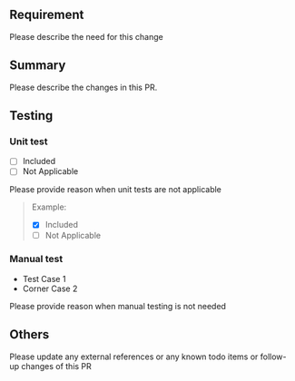 ## Requirement
Please describe the need for this change

## Summary
Please describe the changes in this PR.

## Testing
### Unit test
- [ ] Included
- [ ] Not Applicable

Please provide reason when unit tests are not applicable

>Example:
> - [x] Included
> - [ ] Not Applicable
>

### Manual test
- Test Case 1
- Corner Case 2

Please provide reason when manual testing is not needed


## Others
Please update any external references or any known todo items or follow-up changes of this PR